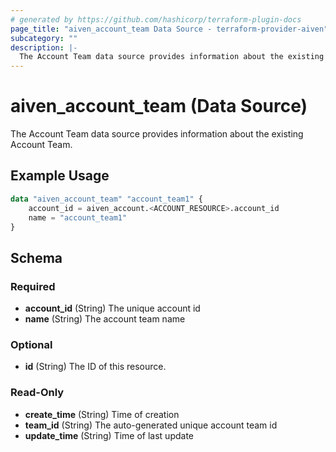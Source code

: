 ```yaml
---
# generated by https://github.com/hashicorp/terraform-plugin-docs
page_title: "aiven_account_team Data Source - terraform-provider-aiven"
subcategory: ""
description: |-
  The Account Team data source provides information about the existing Account Team.
---
```


# aiven_account_team (Data Source)

The Account Team data source provides information about the existing Account Team.

## Example Usage

```terraform
data "aiven_account_team" "account_team1" {
    account_id = aiven_account.<ACCOUNT_RESOURCE>.account_id
    name = "account_team1"
}
```

<!-- schema generated by tfplugindocs -->
## Schema

### Required

- **account_id** (String) The unique account id
- **name** (String) The account team name

### Optional

- **id** (String) The ID of this resource.

### Read-Only

- **create_time** (String) Time of creation
- **team_id** (String) The auto-generated unique account team id
- **update_time** (String) Time of last update



